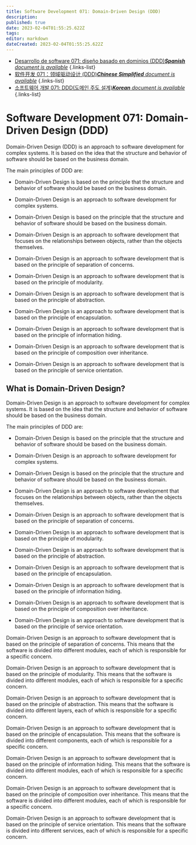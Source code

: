 ```yaml
---
title: Software Development 071: Domain-Driven Design (DDD)
description: 
published: true
date: 2023-02-04T01:55:25.622Z
tags: 
editor: markdown
dateCreated: 2023-02-04T01:55:25.622Z
---
```


- [Desarrollo de software 071: diseño basado en dominios (DDD)***Spanish** document is available*](/es/Knowledge-base/Software-Development/Learning/software-development-071-domain-driven-design-ddd)
{.links-list}
- [软件开发 071：领域驱动设计 (DDD)***Chinese Simplified** document is available*](/zh/Knowledge-base/Software-Development/Learning/software-development-071-domain-driven-design-ddd)
{.links-list}
- [소프트웨어 개발 071: DDD(도메인 주도 설계)***Korean** document is available*](/ko/Knowledge-base/Software-Development/Learning/software-development-071-domain-driven-design-ddd)
{.links-list}


# Software Development 071: Domain-Driven Design (DDD)

Domain-Driven Design (DDD) is an approach to software development for complex systems. It is based on the idea that the structure and behavior of software should be based on the business domain.

The main principles of DDD are:

* Domain-Driven Design is based on the principle that the structure and behavior of software should be based on the business domain.

* Domain-Driven Design is an approach to software development for complex systems.

* Domain-Driven Design is based on the principle that the structure and behavior of software should be based on the business domain.

* Domain-Driven Design is an approach to software development that focuses on the relationships between objects, rather than the objects themselves.

* Domain-Driven Design is an approach to software development that is based on the principle of separation of concerns.

* Domain-Driven Design is an approach to software development that is based on the principle of modularity.

* Domain-Driven Design is an approach to software development that is based on the principle of abstraction.

* Domain-Driven Design is an approach to software development that is based on the principle of encapsulation.

* Domain-Driven Design is an approach to software development that is based on the principle of information hiding.

* Domain-Driven Design is an approach to software development that is based on the principle of composition over inheritance.

* Domain-Driven Design is an approach to software development that is based on the principle of service orientation.

## What is Domain-Driven Design?

Domain-Driven Design is an approach to software development for complex systems. It is based on the idea that the structure and behavior of software should be based on the business domain.

The main principles of DDD are:

* Domain-Driven Design is based on the principle that the structure and behavior of software should be based on the business domain.

* Domain-Driven Design is an approach to software development for complex systems.

* Domain-Driven Design is based on the principle that the structure and behavior of software should be based on the business domain.

* Domain-Driven Design is an approach to software development that focuses on the relationships between objects, rather than the objects themselves.

* Domain-Driven Design is an approach to software development that is based on the principle of separation of concerns.

* Domain-Driven Design is an approach to software development that is based on the principle of modularity.

* Domain-Driven Design is an approach to software development that is based on the principle of abstraction.

* Domain-Driven Design is an approach to software development that is based on the principle of encapsulation.

* Domain-Driven Design is an approach to software development that is based on the principle of information hiding.

* Domain-Driven Design is an approach to software development that is based on the principle of composition over inheritance.

* Domain-Driven Design is an approach to software development that is based on the principle of service orientation.

Domain-Driven Design is an approach to software development that is based on the principle of separation of concerns. This means that the software is divided into different modules, each of which is responsible for a specific concern.

Domain-Driven Design is an approach to software development that is based on the principle of modularity. This means that the software is divided into different modules, each of which is responsible for a specific concern.

Domain-Driven Design is an approach to software development that is based on the principle of abstraction. This means that the software is divided into different layers, each of which is responsible for a specific concern.

Domain-Driven Design is an approach to software development that is based on the principle of encapsulation. This means that the software is divided into different components, each of which is responsible for a specific concern.

Domain-Driven Design is an approach to software development that is based on the principle of information hiding. This means that the software is divided into different modules, each of which is responsible for a specific concern.

Domain-Driven Design is an approach to software development that is based on the principle of composition over inheritance. This means that the software is divided into different modules, each of which is responsible for a specific concern.

Domain-Driven Design is an approach to software development that is based on the principle of service orientation. This means that the software is divided into different services, each of which is responsible for a specific concern.